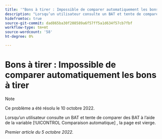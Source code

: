 ```yaml
---
title: '"Bons à tirer : Impossible de comparer automatiquement les bons à tirer'
description: "Lorsqu’un utilisateur consulte un BAT et tente de comparer des BAT à l’aide de l’outil de comparaison automatique, la page est vierge."
hidefromtoc: true
source-git-commit: dad865ba30f208589a6f57ff5a1d634f57cb7fbf
workflow-type: tm+mt
source-wordcount: '58'
ht-degree: 0%

---
```



# Bons à tirer : Impossible de comparer automatiquement les bons à tirer

<!--This issue is on both the WF and WFP TOCs-->

>[!NOTE]
>
>Ce problème a été résolu le 10 octobre 2022.

Lorsqu’un utilisateur consulte un BAT et tente de comparer des BAT à l’aide de la variable [!UICONTROL Comparaison automatique] , la page est vierge.

_Premier article du 5 octobre 2022._


